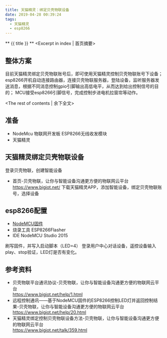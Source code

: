 ```yaml
---
title: 天猫精灵：绑定贝壳物联设备
date: 2019-04-28 00:39:24
tags:
  - 天猫精灵
  - esp8266
---
```

** {{ title }} ** <Excerpt in index | 首页摘要>
## 整体方案
目前天猫精灵绑定贝壳物联账号后，即可使用天猫精灵控制贝壳物联账号下设备；
esp8266开机自动连接路由器，连接贝壳物联服务器，登陆设备，监听服务器发送消息，根据不同消息控制gpio引脚输出高低电平，从而达到给出控制信号的目的；
MCU接受esp8266引脚信号，完成控制步进电机拉窗帘等动作。
<!-- more -->
<The rest of contents | 余下全文>

## 准备
* NodeMcu 物联网开发板 ESP8266无线收发模块
* 天猫精灵

## 天猫精灵绑定贝壳物联设备
登录贝壳物联，创建智能设备
* 首页-贝壳物联，让你与智能设备沟通更方便的物联网云平台</br>https://www.bigiot.net/
下载天猫精灵APP，添加智能设备，绑定贝壳物联账号，选择设备

## esp8266配置

* [NodeMCU固件](https://www.bigiot.net/Public/upload/UEditor/file/20160322/1458642990199254.rar)
* 烧录工具 ESP8266Flasher
* IDE NodeMCU Studio 2015  

刷写固件，并写入启动脚本（LED=4）
登录用户中心对话设备，遥控设备输入play、stop验证，LED灯是否有变化。

## 参考资料

* 贝壳物联平台通讯协议-贝壳物联，让你与智能设备沟通更方便的物联网云平台</br>https://www.bigiot.net/help/1.html
* 远程控制通讯——基于NodeMCU固件的ESP8266控制LED灯并返回控制结果-贝壳物联，让你与智能设备沟通更方便的物联网云平台</br>https://www.bigiot.net/help/20.html
* 天猫精灵绑定控制贝壳物联设备方法-贝壳物联，让你与智能设备沟通更方便的物联网云平台 </br>https://www.bigiot.net/talk/359.html
